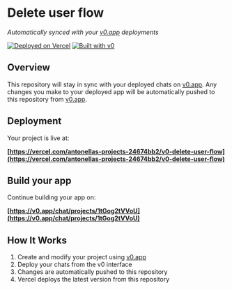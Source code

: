 # Delete user flow

*Automatically synced with your [v0.app](https://v0.app) deployments*

[![Deployed on Vercel](https://img.shields.io/badge/Deployed%20on-Vercel-black?style=for-the-badge&logo=vercel)](https://vercel.com/antonellas-projects-24674bb2/v0-delete-user-flow)
[![Built with v0](https://img.shields.io/badge/Built%20with-v0.app-black?style=for-the-badge)](https://v0.app/chat/projects/1tGog2tVVoU)

## Overview

This repository will stay in sync with your deployed chats on [v0.app](https://v0.app).
Any changes you make to your deployed app will be automatically pushed to this repository from [v0.app](https://v0.app).

## Deployment

Your project is live at:

**[https://vercel.com/antonellas-projects-24674bb2/v0-delete-user-flow](https://vercel.com/antonellas-projects-24674bb2/v0-delete-user-flow)**

## Build your app

Continue building your app on:

**[https://v0.app/chat/projects/1tGog2tVVoU](https://v0.app/chat/projects/1tGog2tVVoU)**

## How It Works

1. Create and modify your project using [v0.app](https://v0.app)
2. Deploy your chats from the v0 interface
3. Changes are automatically pushed to this repository
4. Vercel deploys the latest version from this repository